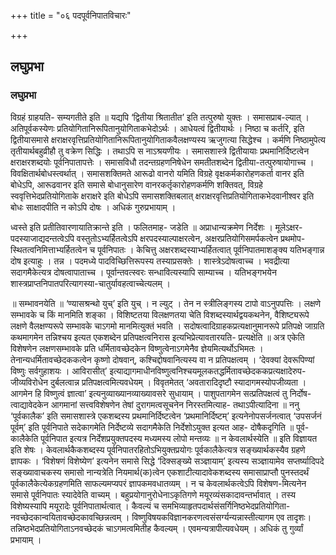 +++
title = "०६ पदपूर्वनिपातविचारः"

+++


## लघुप्रभा

### **लघुप्रभा**

विग्रहं ग्राहयति- सम्यगतीते इति ॥ यद्यपि ‘द्वितीया श्रितातीत’ इति तत्पुरुषो युक्तः । समासप्राब-ल्यात् । अतिपूर्वकस्येणः प्रतियोगितानिरूपितानुयोगिताकभेदोऽर्थः । आधेयत्वं द्वितीयार्थः । निष्ठा च कर्तरि, इति द्वितीयासमासे
क्षराक्षरवृत्तिप्रतियोगितानिरूपितानुयोगिताकवैलक्षण्यस्य ऋजुगत्या सिद्धेश्च । कर्मणि निष्ठामुपेत्य तृतीयार्थबहुव्रीहौ तु वक्रेण सिद्धिः । तथाऽपि स नाऽश्रयणीयः । समासशास्त्रे द्वितीयायाः प्रथमानिर्दिष्टत्वेन क्षराक्षरशब्दयोः पूर्वनिपातापत्तेः । समासविधौ तदन्तग्रहणनिषेधेन समतीतशब्देन द्वितीया-तत्पुरुषायोगाच्च । विवक्षितार्थबोधस्त्वर्थात् । समासशक्तिमते आरूढो वानरो यमिति विग्रहे वृक्षकर्मकारोहणकर्ता वानर इति बोधेऽपि, आरूढवानर इति समासे बोधानुसारेण वानरकर्तृकारोहणकर्मणि शक्तिवत्, विग्रहे स्ववृत्तिभेदप्रतियोगिताके क्षराक्षरे इति बोधेऽपि समासशक्तिबलात् क्षराक्षरवृत्तिप्रतियोगिताकभेदवानीश्वर इति बोधः साक्षादपीति न कोऽपि दोषः । अधिकं गुरुप्रभायाम् ।

ध्वस्ते इति प्रतीतिवारणायातिक्रान्ते इति । फलितमाह- जडेति ॥ अप्राधान्यक्रमेण निर्देशः । मूलेऽक्षर-पदस्याजाद्यदन्तत्वेऽपि वस्तुतोऽभ्यर्हितत्वेऽपि क्षरपदस्याल्पाक्षरत्वेन, अक्षरप्रतियोगिसमर्पकत्वेन प्रथमोप-स्थितत्वनिमित्ताभ्यर्हितत्वेन च पूर्वनिपातः । केचित्तु अक्षरशब्दस्याभ्यर्हितत्वात् पूर्वनिपातमाशङ्क्य यतिभङ्गान्न दोष इत्याहुः । तन्न । पदमध्ये पादविच्छित्तिरूपस्य तस्याप्रसक्तेः । शास्त्रेऽदोषत्वाच्च । भवद्रीत्या सदागमैकेत्यत्र दोषत्वापाताच्च । पूर्वान्तवत्स्वरः सन्धावित्यस्यापि साम्याच्च । यतिभङ्गभयेन शास्त्रप्राप्तनिपातपरित्यागस्या-चातुर्यावहत्वाच्चेत्यलम् ।

॥ सम्भावनयेति ॥ ‘ण्यासश्रन्थो युच्’ इति युच् । न ल्युट् । तेन न स्त्रीलिङ्गस्य टापो वाऽनुपपत्तिः । लक्षणे सम्भावके च किं मानमिति शङ्का । विशिष्टतया विलक्षणतया चेति विशब्दस्यार्थद्वयकथनेन, वैशिष्ट्यरूपे लक्षणे वैलक्षण्यरूपे सम्भावके चाऽगमो मानमित्युक्तं भवति । सदोषत्वादिग्राहकप्रत्यक्षानुमानरूपे प्रतिपक्षे जाग्रति कथमागमेन तन्निश्चय इत्यत एकशब्देन प्रतिपक्षत्वनिरास इत्यभिप्रेत्यावतारयति- प्रत्यक्षेति ॥ अत्र एकेति विशेषणेन लक्षणसम्भावके प्रति धर्मितावच्छेदकेन विष्णुत्वेनाऽगमेनैव ज्ञेयमित्यर्थोऽभिमतः । तेनान्यधर्मितावच्छेदककत्वेन कृष्णो दोषवान्, कश्चिद्दोषवानित्यस्य वा न प्रतिपक्षत्वम् । ‘देवक्यां देवरूपिण्यां विष्णुः सर्वगुहाशयः । आविरासीत्’ इत्याद्यागमाधीनविष्णुत्वनिश्चयमूलकतद्धर्मितावच्छेदककप्रत्यक्षादेरुप-जीव्यविरोधेन दुर्बलत्वान्न प्रतिपक्षत्वमित्यवधेयम् । विवृतमेतत् ‘अवतारादिदृष्टौ स्यादागमस्योपजीव्यता । आगमेन हि विष्णुत्वं ज्ञात्वा’ इत्यनुव्याख्यानव्याख्यावसरे सुधायाम् । पाशुपतागमेन सत्प्रतिपक्षत्वं तु निर्दोष-त्वाद्यावेदकेन आगमानां सत्त्वविशेषणेन तेषां दुरागमत्वसूचनेन निरस्तमित्याह- तथाऽपीत्यादिना ॥ ननु ‘पूर्वकालैक’ इति समासशास्त्रे एकशब्दस्य प्रथमानिर्दिष्टत्वेन ‘प्रथमानिर्दिष्टम्’ इत्यनेनोपसर्जनत्वात् ‘उपसर्जनं पूर्वम्’ इति पूर्वनिपाते सदेकागमेति निर्देष्टव्ये सदागमैकेति निर्देशोऽयुक्त इत्यत आह- दोषैकदृगिति ॥ पूर्व-कालैकेति पूर्वनिपात इत्यत्र निर्देशप्रयुक्तपदस्य मध्यमस्य लोपो मन्तव्यः ॥ न केवलार्थस्येति ॥ इति विज्ञायत इति शेषः । केवलार्थकैकशब्दस्य पूर्वनिपातरहितोऽभियुक्तप्रयोगः पूर्वकालैकेत्यत्र सङ्ख्यार्थकस्यैव ग्रहणे ज्ञापकः । ‘विशेषणं विशेष्येण’ इत्यनेन समासे सिद्धे ‘दिक्सङ्ख्ये सञ्ज्ञायाम्’ इत्यस्य सञ्ज्ञायामेव सप्तर्ष्यादिपदे सङ्ख्यावाचकस्य समासो नान्यत्रेति नियमार्थ(क)त्वेन एकशाटीत्यादावेकशब्दस्य समासाप्राप्तौ पुनस्तदर्थं पूर्वकालैकेत्येकग्रहणमिति साफल्यमप्यपरं ज्ञापकमवधातव्यम् । न च केवलार्थकत्वेऽपि विशेषण-मित्यनेन समासे पूर्वनिपातः स्यादेवेति वाच्यम् । बहुप्रयोगानुरोधेनाऽकृतिगणे मयूरव्यंसकादावन्तर्भावात् । तस्य विशेष्यस्यापि मयूरादेः पूर्वनिपातार्थत्वात् । कैवल्यं च समभिव्याहृतपदार्थसंसर्गिनिष्ठभेदप्रतियोगिता-नवच्छेदकान्वयितावच्छेदकावच्छिन्नत्वम् । विष्णुविषयकविज्ञानकरणत्वसंसर्ग्यन्यन्नास्तीत्यागम एव तादृशः। तन्निष्ठभेदप्रतियोगिताऽनवच्छेदकं चाऽगमत्वमितीह कैवल्यम् । एवमन्यत्रापीत्यवधेयम् । अधिकं तु गुर्व्यां प्रभायाम् ।

